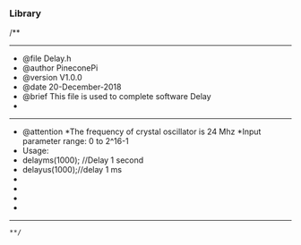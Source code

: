 ###  **Library** 
/**
  ******************************************************************************
  * @file    Delay.h
  * @author  PineconePi
  * @version V1.0.0
  * @date    20-December-2018
  * @brief  This file is used to complete software Delay
  *          
  ******************************************************************************
  * @attention
  *The frequency of crystal oscillator is 24 Mhz
  *Input parameter range: 0 to 2^16-1
  * Usage: 
  * delayms(1000); //Delay 1 second
  * delayus(1000);//delay 1 ms
  * 
  * 
  *
  * 
  ******************************************************************************
	**/



